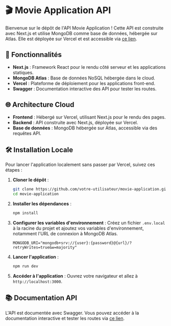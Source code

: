 
# 🎬 Movie Application API

Bienvenue sur le dépôt de l'API Movie Application ! Cette API est construite avec Next.js et utilise MongoDB comme base de données, hébergée sur Atlas. Elle est déployée sur Vercel et est accessible via [ce lien](https://movie-application-rosy.vercel.app/api-doc).

## 🚀 Fonctionnalités

- **Next.js** : Framework React pour le rendu côté serveur et les applications statiques.
- **MongoDB Atlas** : Base de données NoSQL hébergée dans le cloud.
- **Vercel** : Plateforme de déploiement pour les applications front-end.
- **Swagger** : Documentation interactive des API pour tester les routes.

## 🌐 Architecture Cloud

- **Frontend** : Hébergé sur Vercel, utilisant Next.js pour le rendu des pages.
- **Backend** : API construite avec Next.js, déployée sur Vercel.
- **Base de données** : MongoDB hébergée sur Atlas, accessible via des requêtes API.

## 🛠️ Installation Locale

Pour lancer l'application localement sans passer par Vercel, suivez ces étapes :

1. **Cloner le dépôt** :
   ```bash
   git clone https://github.com/votre-utilisateur/movie-application.git
   cd movie-application
   ```

2. **Installer les dépendances** :
   ```bash
   npm install
   ```

3. **Configurer les variables d'environnement** :
   Créez un fichier `.env.local` à la racine du projet et ajoutez vos variables d'environnement, notamment l'URL de connexion à MongoDB Atlas.

   ```env
   MONGODB_URI="mongodb+srv://{user}:{password}@{url}/?retryWrites=true&w=majority"
   ```

4. **Lancer l'application** :
   ```bash
   npm run dev
   ```

5. **Accéder à l'application** :
   Ouvrez votre navigateur et allez à `http://localhost:3000`.

## 📚 Documentation API

L'API est documentée avec Swagger. Vous pouvez accéder à la documentation interactive et tester les routes via [ce lien](https://movie-application-rosy.vercel.app/api-doc).
